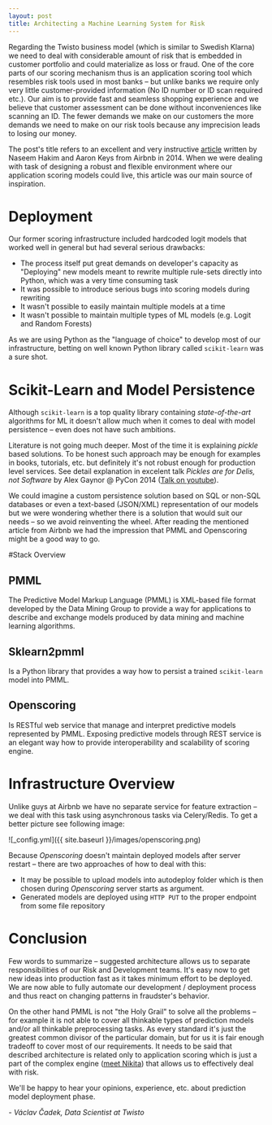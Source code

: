 ```yaml
---
layout: post
title: Architecting a Machine Learning System for Risk
---
```


Regarding the Twisto business model (which is similar to Swedish Klarna) we need to deal with considerable amount of risk that is embedded in customer portfolio and could materialize as loss or fraud. One of the core parts of our scoring mechanism thus is an application scoring tool which resembles risk tools used in most banks – but unlike banks we require only very little customer-provided information (No ID number or ID scan required etc.). Our aim is to provide fast and seamless shopping experience and we believe that customer assessment can be done without inconveniences like scanning an ID. The fewer demands we make on our customers the more demands we need to make on our risk tools because any imprecision leads to losing our money.

The post's title refers to an excellent and very instructive [article](http://nerds.airbnb.com/architecting-machine-learning-system-risk) written by Naseem Hakim and Aaron Keys from Airbnb in 2014. When we were dealing with task of designing a robust and flexible environment where our application scoring models could live, this article was our main source of inspiration.

# Deployment

Our former scoring infrastructure included hardcoded logit models that worked well in general but had several serious drawbacks:

- The process itself put great demands on developer's capacity as "Deploying" new models meant to rewrite multiple rule-sets directly into Python, which was a very time consuming task
- It was possible to introduce serious bugs into scoring models during rewriting
- It wasn't possible to easily maintain multiple models at a time
- It wasn't possible to maintain multiple types of ML models (e.g. Logit and Random Forests)

As we are using Python as the "language of choice" to develop most of our infrastructure, betting on well known Python library called `scikit-learn` was a sure shot.

# Scikit-Learn and Model Persistence 

Although `scikit-learn` is a top quality library containing *state-of-the-art* algorithms for ML it doesn't allow much when it comes to deal with model persistence – even does not have such ambitions.

Literature is not going much deeper. Most of the time it is explaining *pickle* based solutions. To be honest such approach may be enough for examples in books, tutorials, etc. but definitely it's not robust enough for production level services. See detail explanation in excelent talk *Pickles are for Delis, not Software* by Alex Gaynor @ PyCon 2014 ([Talk on youtube](https://www.youtube.com/watch?v=7KnfGDajDQw)).

We could imagine a custom persistence solution based on SQL or non-SQL databases or even a text-based (JSON/XML) representation of our models but we were wondering whether there is a solution that would suit our needs – so we avoid reinventing the wheel. After reading the mentioned article from Airbnb we had the impression that PMML and Openscoring might be a good way to go.

#Stack Overview
## PMML
The Predictive Model Markup Language (PMML) is XML-based file format developed by the Data Mining Group to provide a way for applications to describe and exchange models produced by data mining and machine learning algorithms.

## Sklearn2pmml
Is a Python library that provides a way how to persist a trained `scikit-learn` model into PMML.

## Openscoring
Is RESTful web service that manage and interpret predictive models represented by PMML. Exposing predictive models through REST service is an elegant way how to provide interoperability and scalability of scoring engine.

# Infrastructure Overview
Unlike guys at Airbnb we have no separate service for feature extraction – we deal with this task using asynchronous tasks via Celery/Redis. To get a better picture see following image:

![_config.yml]({{ site.baseurl }}/images/openscoring.png)

Because *Openscoring* doesn't maintain deployed models after server restart – there are two approaches of how to deal with this:

- It may be possible to upload models into autodeploy folder which is then chosen during *Openscoring* server starts as argument.
- Generated models are deployed using `HTTP PUT` to the proper endpoint from some file repository

# Conclusion

Few words to summarize – suggested architecture allows us to separate responsibilities of our Risk and Development teams. It's easy now to get new ideas into production fast as it takes minimum effort to be deployed. We are now able to fully automate our development / deployment process and thus react on changing patterns in fraudster's behavior.

On the other hand PMML is not "the Holy Grail" to solve all the problems – for example it is not able to cover all thinkable types of prediction models and/or all thinkable preprocessing tasks. As every standard it's just the greatest common divisor of the particular domain, but for us it is fair enough tradeoff to cover most of our requirements. It needs to be said that described architecture is related only to application scoring which is just a part of the complex engine ([meet Nikita](https://www.nikitaengine.com/)) that allows us to effectively deal with risk.

We'll be happy to hear your opinions, experience, etc. about prediction model deployment phase.

*- Václav Čadek, Data Scientist at Twisto*